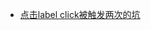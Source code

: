 * [点击label click被触发两次的坑](http://www.html-js.com/article/The-front-end-of-a-hodgepodge-of-click-label-event-triggered-two-pit)



